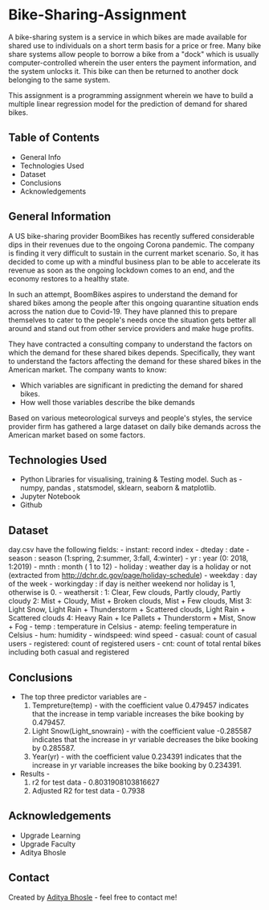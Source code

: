 # Bike-Sharing-Assignment
A bike-sharing system is a service in which bikes are made available for shared use to individuals on a short term basis for a price or free. Many bike share systems allow people to borrow a bike from a "dock" which is usually computer-controlled wherein the user enters the payment information, and the system unlocks it. This bike can then be returned to another dock belonging to the same system.

This assignment is a programming assignment wherein we have to build a multiple linear regression model for the prediction of demand for shared bikes.


## Table of Contents
* General Info
* Technologies Used
* Dataset
* Conclusions
* Acknowledgements



## General Information
A US bike-sharing provider BoomBikes has recently suffered considerable dips in their revenues due to the ongoing Corona pandemic. The company is finding it very difficult to sustain in the current market scenario. So, it has decided to come up with a mindful business plan to be able to accelerate its revenue as soon as the ongoing lockdown comes to an end, and the economy restores to a healthy state. 

In such an attempt, BoomBikes aspires to understand the demand for shared bikes among the people after this ongoing quarantine situation ends across the nation due to Covid-19. They have planned this to prepare themselves to cater to the people's needs once the situation gets better all around and stand out from other service providers and make huge profits.

They have contracted a consulting company to understand the factors on which the demand for these shared bikes depends. Specifically, they want to understand the factors affecting the demand for these shared bikes in the American market. The company wants to know:
- Which variables are significant in predicting the demand for shared bikes.
- How well those variables describe the bike demands

Based on various meteorological surveys and people's styles, the service provider firm has gathered a large dataset on daily bike demands across the American market based on some factors. 



## Technologies Used
- Python Libraries for visualising, training & Testing model. Such as - numpy, pandas , statsmodel, sklearn, seaborn & matplotlib.
- Jupyter Notebook 
- Github


## Dataset
day.csv have the following fields:
	- instant: record index
	- dteday : date
	- season : season (1:spring, 2:summer, 3:fall, 4:winter)
	- yr : year (0: 2018, 1:2019)
	- mnth : month ( 1 to 12)
	- holiday : weather day is a holiday or not (extracted from http://dchr.dc.gov/page/holiday-schedule)
	- weekday : day of the week
	- workingday : if day is neither weekend nor holiday is 1, otherwise is 0.
	- weathersit : 
		  1: Clear, Few clouds, Partly cloudy, Partly cloudy
		  2: Mist + Cloudy, Mist + Broken clouds, Mist + Few clouds, Mist
		  3: Light Snow, Light Rain + Thunderstorm + Scattered clouds, Light Rain + Scattered clouds
		  4: Heavy Rain + Ice Pallets + Thunderstorm + Mist, Snow + Fog
	- temp : temperature in Celsius
	- atemp: feeling temperature in Celsius
	- hum: humidity
	- windspeed: wind speed
	- casual: count of casual users
	- registered: count of registered users
	- cnt: count of total rental bikes including both casual and registered


## Conclusions
- The top three predictor variables are -
  1. Tempreture(temp) - with the coefficient value 0.479457 indicates that the increase in temp variable increases the bike booking by 0.479457.
  2. Light Snow(Light_snowrain) - with the coefficient value -0.285587 indicates that the increase in yr variable decreases the bike booking by 0.285587.
  3. Year(yr) - with the coefficient value 0.234391 indicates that the increase in yr variable increases the bike booking by 0.234391.
- Results -
  1. r2 for test data - 0.8031908103816627
  2. Adjusted R2 for test data - 0.7938



## Acknowledgements
- Upgrade Learning
- Upgrade Faculty
- Aditya Bhosle


## Contact
Created by [Aditya Bhosle](https://github.com/adibhosle) - feel free to contact me!
